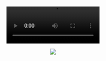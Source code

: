 <p align="center" width="100%">
<video src="https://github.com/user-attachments/assets/6f5825f0-f544-44a5-86d6-db05b9f32d98" width="250" height="100" controls></video>
</p>

<p align="center">
<img src="https://komarev.com/ghpvc/?username=Iovejoy&color=5C5C5C&style=flat-square&label=⠀⠀´ཀ`⠀⠀">
